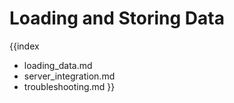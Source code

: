 Loading and Storing Data
===============================

{{index
- loading_data.md
- server_integration.md
- troubleshooting.md
}}